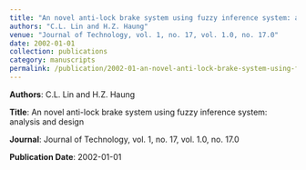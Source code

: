 ```yaml
---
title: "An novel anti-lock brake system using fuzzy inference system: analysis and design"
authors: "C.L. Lin and H.Z. Haung"
venue: "Journal of Technology, vol. 1, no. 17, vol. 1.0, no. 17.0"
date: 2002-01-01
collection: publications
category: manuscripts
permalink: /publication/2002-01-an-novel-anti-lock-brake-system-using-fuzzy-inference-system--analysis-and-design
---
```


**Authors**: C.L. Lin and H.Z. Haung

**Title**: An novel anti-lock brake system using fuzzy inference system: analysis and design

**Journal**: Journal of Technology, vol. 1, no. 17, vol. 1.0, no. 17.0

**Publication Date**: 2002-01-01

